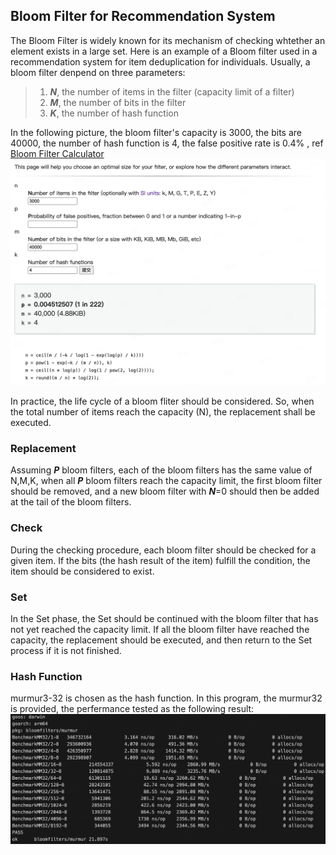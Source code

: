 ## Bloom Filter for Recommendation System
The Bloom Filter is widely known for its mechanism of checking whtether an element exists in a large set. Here is an example of a Bloom filter used in a recommendation system for item deduplication for individuals.
Usually, a bloom filter denpend on three parameters: 
>    1. ***N***, the number of items in the filter (capacity limit of a filter)
>    2. ***M***, the number of bits in the filter
>    3. ***K***, the number of hash function

In the following picture, the bloom filter's capacity is 3000, the bits are 40000, the number of hash function is 4, the false positive rate is 0.4% , ref [Bloom Filter Calculator](https://hur.st/bloomfilter/?n=3000&p=&m=40000&k=4)
![alt](10.48.36.png)

In practice, the life cycle of a bloom fliter should be considered. So, when the total number of items reach the capacity (N), the replacement shall be executed. 
### Replacement
Assuming ***P*** bloom filters, each of the bloom filters has the same value of N,M,K, when all ***P*** bloom filters reach the capacity limit, the first bloom filter should be removed, and a new bloom filter with ***N***=0 should then be added at the tail of the bloom filters.
### Check
During the checking procedure, each bloom filter should be checked for a given item. If the bits (the hash result of the item) fulfill the condition, the item should be considered to exist.
### Set
In the Set phase, the Set should be continued with the bloom filter that has not yet reached the capacity limit. If all the bloom filter have reached the capacity, the replacement should be executed, and then return to the Set process if it is not finished.

### Hash Function
murmur3-32 is chosen as the hash function. In this program, the murmur32 is provided, the perfermance tested as the following result:
![alt](10.17.29.png)